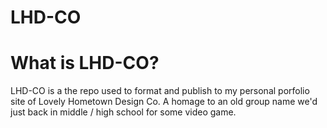 # LHD-CO
<h1>What is LHD-CO?</h1>

<p>LHD-CO is a the repo used to format and publish to my personal porfolio site of Lovely Hometown Design Co. A homage to an old group name we'd just back in middle / high school for some video game.</p>
